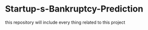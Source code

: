 # Startup-s-Bankruptcy-Prediction
this repository will include every thing related to this project 
